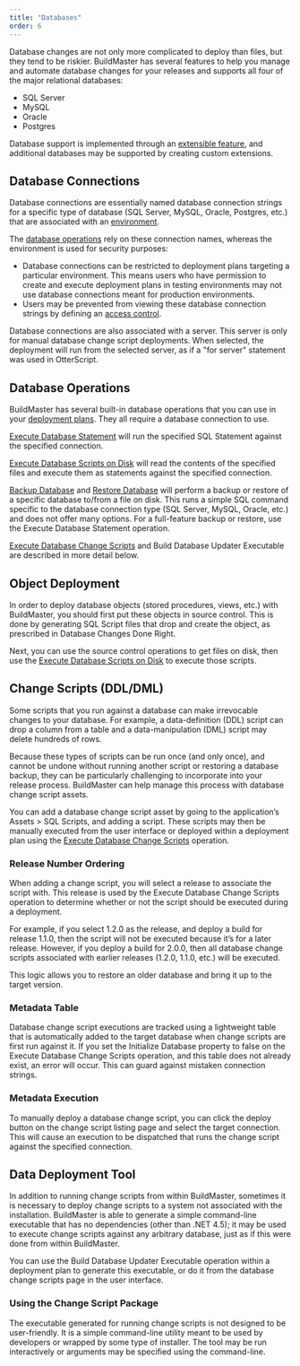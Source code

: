 ```yaml
---
title: "Databases"
order: 6
---
```


Database changes are not only more complicated to deploy than files, but they tend to be riskier. BuildMaster has several features to help you manage and automate database changes for your releases and supports all four of the major relational databases:

- SQL Server
- MySQL
- Oracle
- Postgres

Database support is implemented through an [extensible feature](/docs/buildmaster/reference/extensions), and additional databases may be supported by creating custom extensions.    

## Database Connections

Database connections are essentially named database connection strings for a specific type of database (SQL Server, MySQL, Oracle, Postgres, etc.) that are associated with an [environment](/docs/buildmaster/administration-agents-and-infrastructure/environments).

The [database operations](/docs/buildmaster/reference/operations) rely on these connection names, whereas the environment is used for security purposes:     

- Database connections can be restricted to deployment plans targeting a particular environment. This means users who have permission to create and execute deployment plans in testing environments may not use database connections meant for production environments.
- Users may be prevented from viewing these database connection strings by defining an [access control](/docs/buildmaster/configuring-for-your-team/buildmaster-administration-security).

Database connections are also associated with a server. This server is only for manual database change script deployments. When selected, the deployment will run from the selected server, as if a "for server" statement was used in OtterScript.

## Database Operations

BuildMaster has several built-in database operations that you can use in your [deployment plans](/docs/buildmaster/deployment-continuous-delivery/buildmaster-deployment-scripts). They all require a database connection to use.

[Execute Database Statement](/docs/buildmaster/reference/operations/databases/execute-database-statement) will run the specified SQL Statement against the specified connection.  

[Execute Database Scripts on Disk](/docs/buildmaster/reference/operations/databases/execute-database-scripts-on-disk) will read the contents of the specified files and execute them as statements against the specified connection.   

[Backup Database](/docs/buildmaster/reference/operations/databases/backup-database) and [Restore Database](/docs/buildmaster/reference/operations/databases/restore-database) will perform a backup or restore of a specific database to/from a file on disk. This runs a simple SQL command specific to the database connection type (SQL Server, MySQL, Oracle, etc.) and does not offer many options. For a full-feature backup or restore, use the Execute Database Statement operation.   

[Execute Database Change Scripts](/docs/buildmaster/reference/operations/databases/execute-database-change-scripts) and Build Database Updater Executable are described in more detail below.  

## Object Deployment

In order to deploy database objects (stored procedures, views, etc.) with BuildMaster, you should first put these objects in source control. This is done by generating SQL Script files that drop and create the object, as prescribed in Database Changes Done Right.

Next, you can use the source control operations to get files on disk, then use the [Execute Database Scripts on Disk](/docs/buildmaster/reference/operations/databases/execute-database-scripts-on-disk) to execute those scripts.

## Change Scripts (DDL/DML)

Some scripts that you run against a database can make irrevocable changes to your database. For example, a data-definition (DDL) script can drop a column from a table and a data-manipulation (DML) script may delete hundreds of rows.    

Because these types of scripts can be run once (and only once), and cannot be undone without running another script or restoring a database backup, they can be particularly challenging to incorporate into your release process. BuildMaster can help manage this process with database change script assets.    

You can add a database change script asset by going to the application’s Assets > SQL Scripts, and adding a script.  These scripts may then be manually executed from the user interface or deployed within a deployment plan using the [Execute Database Change Scripts](/docs/buildmaster/reference/operations/databases/execute-database-change-scripts) operation.


### Release Number Ordering

When adding a change script, you will select a release to associate the script with. This release is used by the Execute Database Change Scripts operation to determine whether or not the script should be executed during a deployment.    

For example, if you select 1.2.0 as the release, and deploy a build for release 1.1.0, then the script will not be executed because it’s for a later release. However, if you deploy a build for 2.0.0, then all database change scripts associated with earlier releases (1.2.0, 1.1.0, etc.) will be executed.

This logic allows you to restore an older database and bring it up to the target version.  

### Metadata Table

Database change script executions are tracked using a lightweight table that is automatically added to the target database when change scripts are first run against it. If you set the Initialize Database property to false on the Execute Database Change Scripts operation, and this table does not already exist, an error will occur. This can guard against mistaken connection strings.   

### Metadata Execution

To manually deploy a database change script, you can click the deploy button on the change script listing page and select the target connection. This will cause an execution to be dispatched that runs the change script against the specified connection.    

## Data Deployment Tool

In addition to running change scripts from within BuildMaster, sometimes it is necessary to deploy change scripts to a system not associated with the installation. BuildMaster is able to generate a simple command-line executable that has no dependencies (other than .NET 4.5); it may be used to execute change scripts against any arbitrary database, just as if this were done from within BuildMaster.     

You can use the Build Database Updater Executable operation within a deployment plan to generate this executable, or do it from the database change scripts page in the user interface.    

### Using the Change Script Package

The executable generated for running change scripts is not designed to be user-friendly. It is a simple command-line utility meant to be used by developers or wrapped by some type of installer. The tool may be run interactively or arguments may be specified using the command-line.